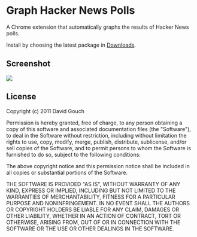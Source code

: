 # Graph Hacker News Polls #

A Chrome extension that automatically graphs the results of Hacker News polls.

Install by choosing the latest package in [Downloads](https://github.com/gouch/graph-hacker-news-polls/downloads).

## Screenshot ##

![](/gouch/graph-hacker-news-polls/raw/master/screenshot.png)

## License ##

Copyright (c) 2011 David Gouch

Permission is hereby granted, free of charge, to any person obtaining a copy of
this software and associated documentation files (the "Software"), to deal in 
the Software without restriction, including without limitation the rights to 
use, copy, modify, merge, publish, distribute, sublicense, and/or sell copies 
of the Software, and to permit persons to whom the Software is furnished to do 
so, subject to the following conditions:

The above copyright notice and this permission notice shall be included in all 
copies or substantial portions of the Software.

THE SOFTWARE IS PROVIDED "AS IS", WITHOUT WARRANTY OF ANY KIND, EXPRESS OR 
IMPLIED, INCLUDING BUT NOT LIMITED TO THE WARRANTIES OF MERCHANTABILITY, FITNESS
FOR A PARTICULAR PURPOSE AND NONINFRINGEMENT. IN NO EVENT SHALL THE AUTHORS OR 
COPYRIGHT HOLDERS BE LIABLE FOR ANY CLAIM, DAMAGES OR OTHER LIABILITY, WHETHER 
IN AN ACTION OF CONTRACT, TORT OR OTHERWISE, ARISING FROM, OUT OF OR IN 
CONNECTION WITH THE SOFTWARE OR THE USE OR OTHER DEALINGS IN THE SOFTWARE.

